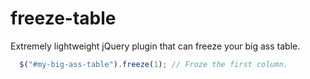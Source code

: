 # freeze-table
Extremely lightweight jQuery plugin that can freeze your big ass table.

```javascript
  $("#my-big-ass-table").freeze(1); // Froze the first column.
```
